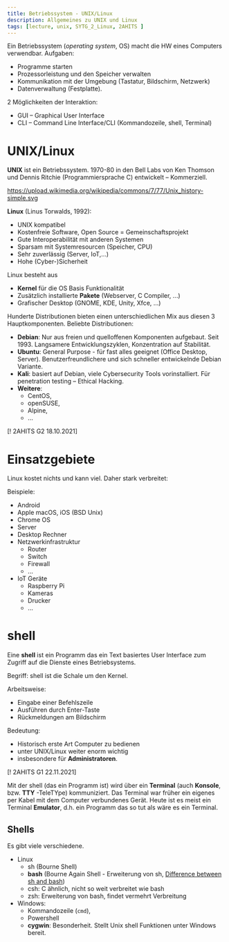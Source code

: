 ```yaml
---
title: Betriebssystem - UNIX/Linux
description: Allgemeines zu UNIX und Linux
tags: [lecture, unix, SYTG_2_Linux, 2AHITS ]
---
```


Ein Betriebssystem (*operating system*, OS) macht die HW eines Computers verwendbar. Aufgaben:

- Programme starten
- Prozessorleistung und den Speicher verwalten
- Kommunikation mit der Umgebung (Tastatur, Bildschirm, Netzwerk) 
-  Datenverwaltung (Festplatte).

2 Möglichkeiten der Interaktion:

- GUI – Graphical User Interface
- CLI – Command Line Interface/CLI (Kommandozeile, shell, Terminal)



# UNIX/Linux

**UNIX** ist ein Betriebssystem. 1970-80 in den Bell Labs von Ken Thomson und Dennis Ritchie (Programmiersprache C) entwickelt – Kommerziell.

https://upload.wikimedia.org/wikipedia/commons/7/77/Unix_history-simple.svg

**Linux** (Linus Torwalds, 1992):

- UNIX kompatibel
- Kostenfreie Software, Open Source = Gemeinschaftsprojekt
- Gute Interoperabilität mit anderen Systemen
- Sparsam mit Systemresourcen (Speicher, CPU)
- Sehr zuverlässig (Server, IoT,...)
- Hohe (Cyber-)Sicherheit

Linux besteht aus

- **Kernel** für die OS Basis Funktionalität
- Zusätzlich installierte **Pakete** (Webserver, C Compiler, ...)
- Grafischer Desktop (GNOME, KDE, Unity, Xfce, ...)

Hunderte Distributionen bieten einen unterschiedlichen Mix aus diesen 3 Hauptkomponenten. Beliebte Distributionen:

- **Debian**: Nur aus freien und quelloffenen Komponenten aufgebaut. Seit 1993. Langsamere Entwicklungszyklen, Konzentration auf Stabilität.
- **Ubuntu**: General Purpose - für fast alles geeignet (Office Desktop, Server). Benutzerfreundlichere und sich schneller entwickelnde Debian Variante. 
- **Kali**: basiert auf Debian, viele Cybersecurity Tools vorinstalliert. Für penetration testing – Ethical Hacking.
- **Weitere**:
  - CentOS, 
  - openSUSE, 
  - Alpine, 
  - ...



[! 2AHITS G2 18.10.2021]



# Einsatzgebiete

Linux kostet nichts und kann viel. Daher stark verbreitet:

Beispiele:

- Android
- Apple macOS, iOS (BSD Unix)
- Chrome OS
- Server
- Desktop Rechner
- Netzwerkinfrastruktur
  - Router
  - Switch
  - Firewall
  - ...
- IoT Geräte
  - Raspberry Pi
  - Kameras
  - Drucker
  - ...



# shell

Eine **shell** ist ein Programm das ein Text basiertes User Interface zum Zugriff auf die Dienste eines Betriebsystems.

Begriff: shell ist die Schale um den Kernel.

Arbeitsweise:

- Eingabe einer Befehlszeile
- Ausführen durch Enter-Taste
- Rückmeldungen am Bildschirm

Bedeutung:

- Historisch erste Art Computer zu bedienen
- unter UNIX/Linux weiter enorm wichtig
- insbesondere für **Administratoren**.

[! 2AHITS G1 22.11.2021]

Mit der shell (das ein Programm ist) wird über ein **Terminal** (auch **Konsole**, bzw. **TTY** -TeleTYpe) kommuniziert. Das Terminal war früher ein eigenes per Kabel mit dem Computer verbundenes Gerät. Heute ist es meist ein Terminal **Emulator**, d.h. ein Programm das so tut als wäre es ein Terminal. 



## Shells

Es gibt viele verschiedene.

- Linux
  - sh (Bourne Shell)
  - **bash** (Bourne Again Shell - Erweiterung von sh, [Difference between sh and bash](https://stackoverflow.com/questions/5725296/difference-between-sh-and-bash))
  - csh: C ähnlich, nicht so weit verbreitet wie bash
  - zsh: Erweiterung von bash, findet vermehrt Verbreitung
- Windows: 
  - Kommandozeile (`cmd`), 
  - Powershell
  - **cygwin**: Besonderheit. Stellt Unix shell Funktionen unter Windows bereit.

